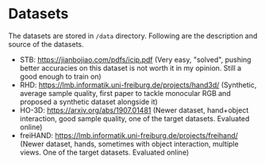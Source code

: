 # Datasets
The datasets are stored in `/data` directory. Following are the description and source of the datasets.

- STB: https://jianbojiao.com/pdfs/icip.pdf (Very easy, "solved", pushing better accuracies on this dataset is not worth it in my opinion. Still a good enough to train on)
- RHD: https://lmb.informatik.uni-freiburg.de/projects/hand3d/ (Synthetic, average sample quality, first paper to tackle monocular RGB and proposed a synthetic dataset alongside it)
- HO-3D: https://arxiv.org/abs/1907.01481 (Newer dataset, hand+object interaction, good sample quality, one of the target datasets. Evaluated online)
- freiHAND: https://lmb.informatik.uni-freiburg.de/projects/freihand/ (Newer dataset, hands, sometimes with object interaction, multiple views. One of the target datasets. Evaluated online)
